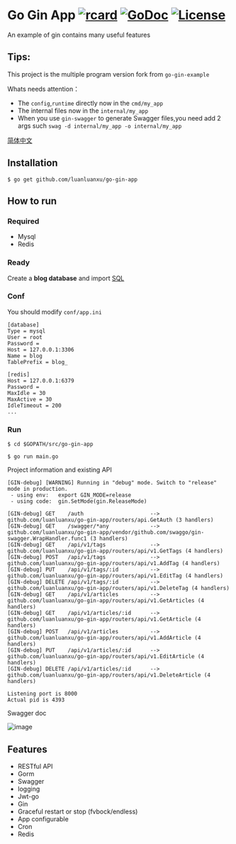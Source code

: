 # Go Gin App [![rcard](https://goreportcard.com/badge/github.com/luanluanxu/go-gin-app)](https://goreportcard.com/report/github.com/luanluanxu/go-gin-app) [![GoDoc](http://img.shields.io/badge/go-documentation-blue.svg?style=flat-square)](https://godoc.org/github.com/luanluanxu/go-gin-app) [![License](http://img.shields.io/badge/license-mit-blue.svg?style=flat-square)](https://raw.githubusercontent.com/EDDYCJY/go-gin-app/master/LICENSE)

An example of gin contains many useful features

## Tips:

This project is the multiple program version fork from `go-gin-example`

Whats needs attention：
- The `config`,`runtime` directly now in the `cmd/my_app`
- The internal files now in the `internal/my_app`
- When you use `gin-swagger` to generate Swagger files,you need add 2 args such `swag -d internal/my_app -o internal/my_app`


[简体中文](https://github.com/luanluanxu/go-gin-app/blob/master/README_ZH.md)

## Installation
```
$ go get github.com/luanluanxu/go-gin-app
```

## How to run

### Required

- Mysql
- Redis

### Ready

Create a **blog database** and import [SQL](https://github.com/luanluanxu/go-gin-app/blob/master/docs/sql/blog.sql)

### Conf

You should modify `conf/app.ini`

```
[database]
Type = mysql
User = root
Password =
Host = 127.0.0.1:3306
Name = blog
TablePrefix = blog_

[redis]
Host = 127.0.0.1:6379
Password =
MaxIdle = 30
MaxActive = 30
IdleTimeout = 200
...
```

### Run
```
$ cd $GOPATH/src/go-gin-app

$ go run main.go 
```

Project information and existing API

```
[GIN-debug] [WARNING] Running in "debug" mode. Switch to "release" mode in production.
 - using env:	export GIN_MODE=release
 - using code:	gin.SetMode(gin.ReleaseMode)

[GIN-debug] GET    /auth                     --> github.com/luanluanxu/go-gin-app/routers/api.GetAuth (3 handlers)
[GIN-debug] GET    /swagger/*any             --> github.com/luanluanxu/go-gin-app/vendor/github.com/swaggo/gin-swagger.WrapHandler.func1 (3 handlers)
[GIN-debug] GET    /api/v1/tags              --> github.com/luanluanxu/go-gin-app/routers/api/v1.GetTags (4 handlers)
[GIN-debug] POST   /api/v1/tags              --> github.com/luanluanxu/go-gin-app/routers/api/v1.AddTag (4 handlers)
[GIN-debug] PUT    /api/v1/tags/:id          --> github.com/luanluanxu/go-gin-app/routers/api/v1.EditTag (4 handlers)
[GIN-debug] DELETE /api/v1/tags/:id          --> github.com/luanluanxu/go-gin-app/routers/api/v1.DeleteTag (4 handlers)
[GIN-debug] GET    /api/v1/articles          --> github.com/luanluanxu/go-gin-app/routers/api/v1.GetArticles (4 handlers)
[GIN-debug] GET    /api/v1/articles/:id      --> github.com/luanluanxu/go-gin-app/routers/api/v1.GetArticle (4 handlers)
[GIN-debug] POST   /api/v1/articles          --> github.com/luanluanxu/go-gin-app/routers/api/v1.AddArticle (4 handlers)
[GIN-debug] PUT    /api/v1/articles/:id      --> github.com/luanluanxu/go-gin-app/routers/api/v1.EditArticle (4 handlers)
[GIN-debug] DELETE /api/v1/articles/:id      --> github.com/luanluanxu/go-gin-app/routers/api/v1.DeleteArticle (4 handlers)

Listening port is 8000
Actual pid is 4393
```
Swagger doc

![image](https://i.imgur.com/bVRLTP4.jpg)

## Features

- RESTful API
- Gorm
- Swagger
- logging
- Jwt-go
- Gin
- Graceful restart or stop (fvbock/endless)
- App configurable
- Cron
- Redis